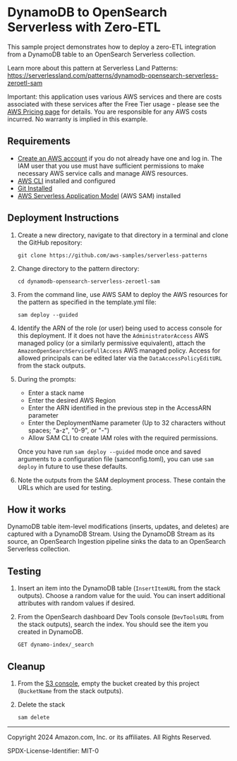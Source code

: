 # DynamoDB to OpenSearch Serverless with Zero-ETL

This sample project demonstrates how to deploy a zero-ETL integration from a DynamoDB table to an OpenSearch Serverless collection.

Learn more about this pattern at Serverless Land Patterns: https://serverlessland.com/patterns/dynamodb-opensearch-serverless-zeroetl-sam

Important: this application uses various AWS services and there are costs associated with these services after the Free Tier usage - please see the [AWS Pricing page](https://aws.amazon.com/pricing/) for details. You are responsible for any AWS costs incurred. No warranty is implied in this example.

## Requirements

* [Create an AWS account](https://portal.aws.amazon.com/gp/aws/developer/registration/index.html) if you do not already have one and log in. The IAM user that you use must have sufficient permissions to make necessary AWS service calls and manage AWS resources.
* [AWS CLI](https://docs.aws.amazon.com/cli/latest/userguide/install-cliv2.html) installed and configured
* [Git Installed](https://git-scm.com/book/en/v2/Getting-Started-Installing-Git)
* [AWS Serverless Application Model](https://docs.aws.amazon.com/serverless-application-model/latest/developerguide/serverless-sam-cli-install.html) (AWS SAM) installed

## Deployment Instructions

1. Create a new directory, navigate to that directory in a terminal and clone the GitHub repository:
    ``` 
    git clone https://github.com/aws-samples/serverless-patterns
    ```
1. Change directory to the pattern directory:
    ```
    cd dynamodb-opensearch-serverless-zeroetl-sam
    ```
1. From the command line, use AWS SAM to deploy the AWS resources for the pattern as specified in the template.yml file:
    ```
    sam deploy --guided
    ```

1. Identify the ARN of the role (or user) being used to access console for this deployment. If it does not have the `AdministratorAccess` AWS managed policy (or a similarly permissive equivalent), attach the `AmazonOpenSearchServiceFullAccess` AWS managed policy. Access for allowed principals can be edited later via the `DataAccessPolicyEditURL` from the stack outputs.

1. During the prompts:
    * Enter a stack name
    * Enter the desired AWS Region
    * Enter the ARN identified in the previous step in the AccessARN parameter
    * Enter the DeploymentName parameter (Up to 32 characters without spaces; "a-z", "0-9", or "-")
    * Allow SAM CLI to create IAM roles with the required permissions.

    Once you have run `sam deploy --guided` mode once and saved arguments to a configuration file (samconfig.toml), you can use `sam deploy` in future to use these defaults.

1. Note the outputs from the SAM deployment process. These contain the URLs which are used for testing.

## How it works

DynamoDB table item-level modifications (inserts, updates, and deletes) are captured with a DynamoDB Stream. Using the DynamoDB Stream as its source, an OpenSearch Ingestion pipeline sinks the data to an OpenSearch Serverless collection.

## Testing

1. Insert an item into the DynamoDB table (`InsertItemURL` from the stack outputs). Choose a random value for the uuid. You can insert additional attributes with random values if desired.

1. From the OpenSearch dashboard Dev Tools console (`DevToolsURL` from the stack outputs), search the index. You should see the item you created in DynamoDB.
    ```
    GET dynamo-index/_search
    ```

## Cleanup
 
1. From the [S3 console](https://console.aws.amazon.com/s3/home), empty the bucket created by this project (`BucketName` from the stack outputs).

1. Delete the stack
    ```
    sam delete
    ```

----
Copyright 2024 Amazon.com, Inc. or its affiliates. All Rights Reserved.

SPDX-License-Identifier: MIT-0
